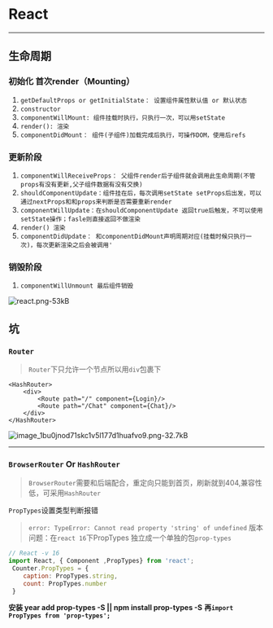 # React
---

## 生命周期

### 初始化 首次render（Mounting）
  
 1. `getDefaultProps or getInitialState： 设置组件属性默认值 or 默认状态`
 2. `constructor`
 3. `componentWillMount: 组件挂载时执行，只执行一次，可以用setState`
 4. `render(): 渲染`
 5. `componentDidMount： 组件(子组件)加载完成后执行，可操作DOM，使用后refs`

### 更新阶段
 1. `componentWillReceiveProps： 父组件render后子组件就会调用此生命周期(不管props有没有更新,父子组件数据有没有交换)`
 2. `shouldComponentUpdate：组件挂在后，每次调用setState setProps后出发，可以通过nextProps和和props来判断是否需要重新render`
 3. `componentWillUpdate：在shouldComponentUpdate 返回true后触发，不可以使用setState操作；fasle则直接返回不做渲染`
 4. `render() 渲染`
 5. `componentDidUpdate： 和componentDidMount声明周期对应(挂载时候只执行一次)，每次更新渲染之后会被调用'`

### 销毁阶段
1. `componentWillUnmount 最后组件销毁`

![react.png-53kB][1]


## 坑

### `Router`
>`Router`下只允许一个节点所以用`div`包裹下
```
<HashRouter>
    <div>
        <Route path="/" component={Login}/>
        <Route path="/Chat" component={Chat}/>
    </div>
</HashRouter>
```
![image_1bu0jnod71skc1v5l177d1huafvo9.png-32.7kB][2]

  ---
  
### `BrowserRouter` Or `HashRouter`
  >`BrowserRouter`需要和后端配合，重定向只能到首页，刷新就到404,兼容性低，可采用`HashRouter`
  

`PropTypes`设置类型判断报错 

> `error: TypeError: Cannot read property 'string' of undefined` 
版本问题：在`react 16`下PropTypes 独立成一个单独的包`prop-types`
```javascript
// React -v 16
import React, { Component ,PropTypes} from 'react';
 Counter.PropTypes = {
    caption: PropTypes.string,
    count: PropTypes.number
 }
```
**安装 year add prop-types -S || npm install prop-types -S**
**再`import PropTypes from 'prop-types';`**


  
  


  [1]: http://static.zybuluo.com/zChange/g6qb1n8v9opyqazbz1bou8ee/react.png
  [2]: http://static.zybuluo.com/zChange/jthbeob19uezxbsfxnjq16ii/image_1bu0jnod71skc1v5l177d1huafvo9.png